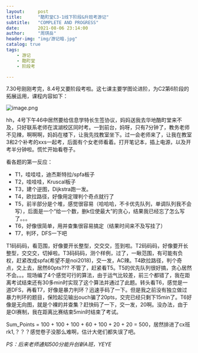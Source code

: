 ```yaml
---
layout:     post
title:      "酷町堂C3-1线下阶段&升班考游记"
subtitle:   "COMPLETE AND PROGRESS"
date:       2021-08-06 23:14:00
author:     "周琪岳"
header-img: "img/游记暗.jpg"
catalog: true
tags:
    - 游记
    - 酷町堂
    - 阶段考

---
```


7.30号刚刚考完，8.4号又要阶段考啦。这七课主要学图论进阶，为C2第6阶段的拓展运用，课程内容如下：

![image.png](https://i.loli.net/2021/08/05/hBWzLeiOd3rCf8t.png)

hh，4号下午46中居然要给信息学特长生签协议，妈妈送我去华地酷町堂来不及，只好联系老师在滨湖校区同时考。一到前台，妈呀，只有7分钟了，教务老师不见辣，啊啊啊，妈妈在楼下，让我先找教室坐下。过一会老师来了，让我在教室3和2个补考的xxs一起考，后面有个女老师看着。打开笔记本，插上电源，以及开考半分钟啦。慌忙开始看卷子。

看各题的第一反应：

- T1，哇哇哇，迪杰斯特拉/spfa板子
- T2，哇哇哇，Kruscal板子
- T3，建个逆图，Dijkstra跑一发。
- T4，欧拉路径，好像用定理判个奇点就行了
- T5，前半部分是个堆，感觉很容易（哈哈哈，不卡优先队列，单调队列我不会写），后面是一个“给一个数，删k位使最大”的贪心，结果我已经忘了怎么写了。。。
- T6，好像很简单，用并查集很容易搞定（结果时间来不及写挂了）
- T7，判环，DFS一下吧

T1码码码，看范围，好像要开长整型，交交交，签到啦。T2码码码，好像要开长整型，交交交，切掉啦。T3码码码，测个样例，过了，一瞅范围，有可能有负权，赶紧改成spfa(希望不是noi2018)，交一发，AC辣。T4欧拉路径，判个奇点，交上去，居然60pts??? 不管了，赶紧看T5。T5的优先队列很好搞，贪心居然不会。。。现场编了4个感觉可行的算法，由于运气比较差，前三个都错了，我在距离考试结束还有30多min时实现了这个算法并通过了此题。转头看T6，感觉是一道DFS，再看T7，好像是暴力判环？迅速手码了一下。但是我之前没有独立做过暴力判环的题目，保险起见输出ouch骗了20pts，交完已经只剩下15min了。T6好像是无向图，就是个裸的并查集？赶快码了一下，交一发，20啊。没办法，由于是OI赛制，我在距离比赛结束5min时结束了考试。



Sum_Points = 100 + 100 + 100 + 60 + 100 + 20 + 20 = 500，居然排进了cx班rk1,？？？感觉卷子没那么难啊，估计大佬们都失误了吧。

*PS：后来老师通知500分能升创新A班，YEYE*

